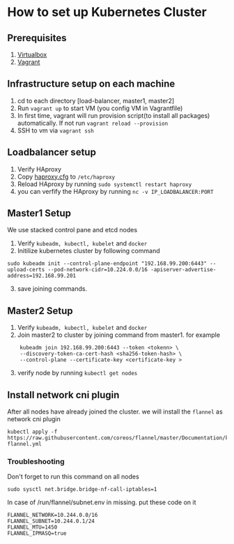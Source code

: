 # How to set up Kubernetes Cluster
## Prerequisites
1. [Virtualbox](https://www.virtualbox.org/wiki/Downloads)
2. [Vagrant](https://www.vagrantup.com/downloads.html)

## Infrastructure setup on each machine
1. cd to each directory [load-balancer, master1, master2]
2. Run `vagrant up` to start VM (you config VM in Vagrantfile)
3. In first time, vagrant will run provision script(to install all packages) automatically. If not run `vagrant reload --provision`
4. SSH to vm via `vagrant ssh`

## Loadbalancer setup
1. Verify HAproxy
2. Copy [haproxy.cfg](https://github.com/warinthornmild/sds-project/blob/master/service-loadbalancing/haproxy.cfg) to `/etc/haproxy`
3. Reload HAproxy by running `sudo systemctl restart haproxy`
4. you can verfify the HAproxy by running `nc -v IP_LOADBALANCER:PORT`

## Master1 Setup
We use stacked control pane and etcd nodes
1. Verify `kubeadm, kubectl, kubelet` and `docker`
2. Initilize kubernetes cluster by following command
```
sudo kubeadm init --control-plane-endpoint "192.168.99.200:6443" --upload-certs --pod-network-cidr=10.224.0.0/16 -apiserver-advertise-address=192.168.99.201
```
3. save joining commands.

## Master2 Setup
1. Verify `kubeadm, kubectl, kubelet` and `docker`
2. Join master2 to cluster by joining command from master1. for example 
```
    kubeadm join 192.168.99.200:6443 --token <tokenn> \
    --discovery-token-ca-cert-hash <sha256-token-hash> \
    --control-plane --certificate-key <certificate-key >
```
3. verify node by running `kubectl get nodes`

## Install network cni plugin 
After all nodes have already joined the cluster. we will install the `flannel` as network cni plugin 
```
kubectl apply -f https://raw.githubusercontent.com/coreos/flannel/master/Documentation/kube-flannel.yml
```

### Troubleshooting 
Don't forget to run this command on all nodes
```
sudo sysctl net.bridge.bridge-nf-call-iptables=1
```
In case of /run/flannel/subnet.env in missing. put these code on it
```
FLANNEL_NETWORK=10.244.0.0/16
FLANNEL_SUBNET=10.244.0.1/24
FLANNEL_MTU=1450
FLANNEL_IPMASQ=true
```